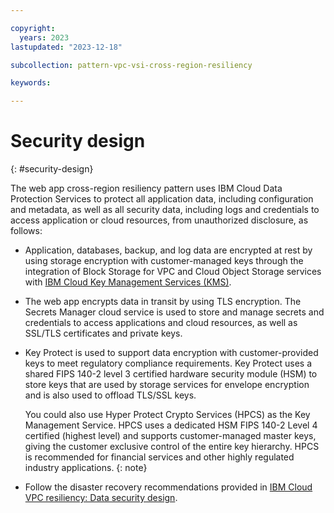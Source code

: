 ```yaml
---

copyright:
  years: 2023
lastupdated: "2023-12-18"

subcollection: pattern-vpc-vsi-cross-region-resiliency

keywords:

---
```


# Security design
{: #security-design}

The web app cross-region resiliency pattern uses IBM Cloud Data Protection Services to protect all application data, including configuration and metadata, as well as all security data, including logs and credentials to access application or cloud resources, from unauthorized disclosure, as follows:

- Application, databases, backup, and log data are encrypted at rest by using storage encryption with customer-managed keys through the integration of Block Storage for VPC and Cloud Object Storage services with [IBM Cloud Key Management Services (KMS)](https://cloud.ibm.com/docs/secrets-manager?topic=secrets-manager-mng-data&interface=ui#about-encryption).

- The web app encrypts data in transit by using TLS encryption. The Secrets Manager cloud service is used to store and manage secrets and credentials to access applications and cloud resources, as well as SSL/TLS certificates and private keys.

- Key Protect is used to support data encryption with customer-provided keys to meet regulatory compliance requirements. Key Protect uses a shared FIPS 140-2 level 3 certified hardware security module (HSM) to store keys that are used by storage services for envelope encryption and is also used to offload TLS/SSL keys.

   You could also use Hyper Protect Crypto Services (HPCS) as the Key Management Service. HPCS uses a dedicated HSM FIPS 140-2 Level 4 certified (highest level) and supports customer-managed master keys, giving the customer exclusive control of the entire key hierarchy. HPCS is recommended for financial services and other highly regulated industry applications.
   {: note}

- Follow the disaster recovery recommendations provided in [IBM Cloud VPC resiliency: Data security design](/docs/vpc-resiliency?topic=vpc-resiliency-security-design).
